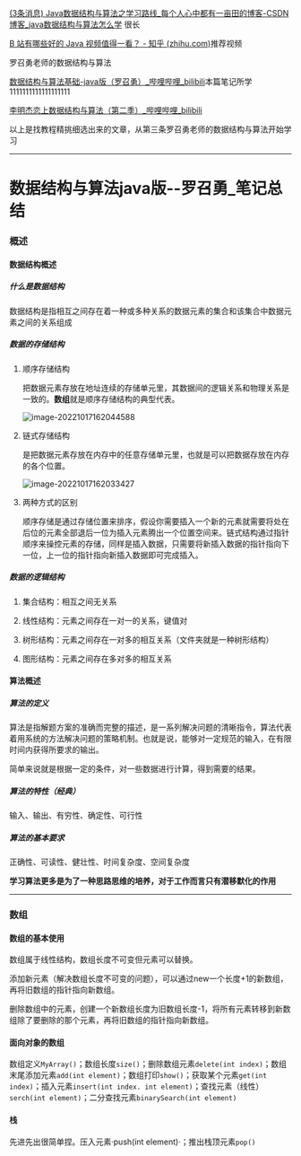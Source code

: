 [(3条消息) Java数据结构与算法之学习路线_每个人心中都有一亩田的博客-CSDN博客_java数据结构与算法怎么学](https://blog.csdn.net/qq_45292279/article/details/117694860) 很长

[B 站有哪些好的 Java 视频值得一看？ - 知乎 (zhihu.com)](https://zhuanlan.zhihu.com/p/371305286)推荐视频

罗召勇老师的数据结构与算法

[数据结构与算法基础-java版（罗召勇）_哔哩哔哩_bilibili](https://www.bilibili.com/video/av33835237/)本篇笔记所学1111111111111111111

[李明杰恋上数据结构与算法（第二季）_哔哩哔哩_bilibili](https://www.bilibili.com/video/BV1b54y1s74e/?uid=425631623534793173373465)

以上是找教程精挑细选出来的文章，从第三条罗召勇老师的数据结构与算法开始学习

---

# 数据结构与算法java版--罗召勇_笔记总结

### 概述

#### 数据结构概述

##### 什么是数据结构

数据结构是指相互之间存在着一种或多种关系的数据元素的集合和该集合中数据元素之间的关系组成

##### 数据的存储结构

1. 顺序存储结构

   把数据元素存放在地址连续的存储单元里，其数据间的逻辑关系和物理关系是一致的。**数组**就是顺序存储结构的典型代表。

   ![image-20221017162044588](C:\Users\一个豆瓣\AppData\Roaming\Typora\typora-user-images\image-20221017162044588.png)

2. 链式存储结构

   是把数据元素存放在内存中的任意存储单元里，也就是可以把数据存放在内存的各个位置。

   ![image-20221017162033427](C:\Users\一个豆瓣\AppData\Roaming\Typora\typora-user-images\image-20221017162033427.png)

3. 两种方式的区别

   顺序存储是通过存储位置来排序，假设你需要插入一个新的元素就需要将处在后位的元素全部退后一位为插入元素腾出一个位置空间来。链式结构通过指针顺序来操控元素的存储，同样是插入数据，只需要将新插入数据的指针指向下一位，上一位的指针指向新插入数据即可完成插入。

##### 数据的逻辑结构

1. 集合结构：相互之间无关系

2. 线性结构：元素之间存在一对一的关系，键值对

3. 树形结构：元素之间存在一对多的相互关系（文件夹就是一种树形结构）

4. 图形结构：元素之间存在多对多的相互关系

#### 算法概述

##### 算法的定义

算法是指解题方案的准确而完整的描述，是一系列解决问题的清晰指令，算法代表着用系统的方法解决问题的策略机制。也就是说，能够对一定规范的输入，在有限时间内获得所要求的输出。

简单来说就是根据一定的条件，对一些数据进行计算，得到需要的结果。

##### 算法的特性（经典）

输入、输出、有穷性、确定性、可行性

##### 算法的基本要求

正确性、可读性、健壮性、时间复杂度、空间复杂度

**学习算法更多是为了一种思路思维的培养，对于工作而言只有潜移默化的作用**

-------

### 数组

#### 数组的基本使用

数组属于线性结构，数组长度不可变但元素可以替换。

添加新元素（解决数组长度不可变的问题），可以通过new一个长度+1的新数组，再将旧数组的指针指向新数组。

删除数组中的元素，创建一个新数组长度为旧数组长度-1，将所有元素转移到新数组除了要删除的那个元素，再将旧数组的指针指向新数组。

#### 面向对象的数组

数组定义`MyArray()`；数组长度`size()`；删除数组元素`delete(int index)`；数组末尾添加元素`add(int element)`；数组打印`show()`；获取某个元素`get(int index)`；插入元素`insert(int index. int element)`；查找元素（线性）`serch(int element)`；二分查找元素`binarySearch(int element)`

#### 栈

先进先出很简单捏。压入元素·push(int element)·；推出栈顶元素`pop()`